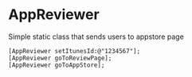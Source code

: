 AppReviewer
===========

Simple static class that sends users to appstore page

```objc
[AppReviewer setItunesId:@"1234567"];
[AppReviewer goToReviewPage];
[AppReviewer goToAppStore];
```
